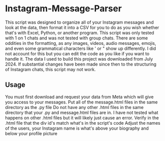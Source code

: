 # Instagram-Message-Parser
This script was designed to organize all of your Instagram messages and look at the data, then format it into a CSV for you to do as you wish whether that's with Excel, Python, or another program. This script was only tested with 1 on 1 chats and was not tested 
with group chats. There are some oddities in the formatting, as any images, videos, audio messages, emojis, and even some grammatical characters like ' or " show up differently. I did not account for this but you can edit the code as you like if you want
to handle it. The data I used to build this project was downloaded from July 2024. If substantial changes have been made since then to the structuring of Instagram chats, this script may not work.

## Usage
You must first download and request your data from Meta which will give you access to your messages. Put all of the message.html files in the same directory as the .py file
Do not have any other .html files in the same directory that your .py and message.html files are in. I have not tested what happens on other .html files but it will likely just cause an error.
Verify in the .html file that the div id's match what's in the script's code
Adjust the names of the users, your Instagram name is what's above your biography and below your profile picture
